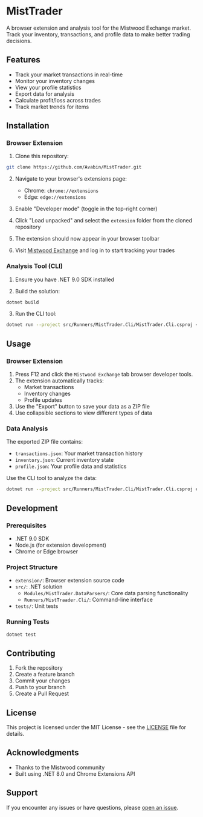 # MistTrader

A browser extension and analysis tool for the Mistwood Exchange market. Track your inventory, transactions, and profile data to make better trading decisions.

## Features

- Track your market transactions in real-time
- Monitor your inventory changes
- View your profile statistics
- Export data for analysis
- Calculate profit/loss across trades
- Track market trends for items

## Installation

### Browser Extension

1. Clone this repository:
```bash
git clone https://github.com/Avabin/MistTrader.git
```

2. Navigate to your browser's extensions page:
   - Chrome: `chrome://extensions`
   - Edge: `edge://extensions`

3. Enable "Developer mode" (toggle in the top-right corner)

4. Click "Load unpacked" and select the `extension` folder from the cloned repository

5. The extension should now appear in your browser toolbar

6. Visit [Mistwood Exchange](https://mistwood.pl) and log in to start tracking your trades

### Analysis Tool (CLI)

1. Ensure you have .NET 9.0 SDK installed

2. Build the solution:
```bash
dotnet build
```

3. Run the CLI tool:
```bash
dotnet run --project src/Runners/MistTrader.Cli/MistTrader.Cli.csproj <path-to-export-file>
```

## Usage

### Browser Extension

1. Press F12 and click the `Mistwood Exchange` tab browser developer tools.
2. The extension automatically tracks:
   - Market transactions
   - Inventory changes
   - Profile updates
3. Use the "Export" button to save your data as a ZIP file
4. Use collapsible sections to view different types of data

### Data Analysis

The exported ZIP file contains:
- `transactions.json`: Your market transaction history
- `inventory.json`: Current inventory state
- `profile.json`: Your profile data and statistics

Use the CLI tool to analyze the data:
```bash
dotnet run --project src/Runners/MistTrader.Cli/MistTrader.Cli.csproj exported-data.zip
```

## Development

### Prerequisites

- .NET 9.0 SDK
- Node.js (for extension development)
- Chrome or Edge browser

### Project Structure

- `extension/`: Browser extension source code
- `src/`: .NET solution
  - `Modules/MistTrader.DataParsers/`: Core data parsing functionality
  - `Runners/MistTraader.Cli/`: Command-line interface
- `tests/`: Unit tests

### Running Tests

```bash
dotnet test
```

## Contributing

1. Fork the repository
2. Create a feature branch
3. Commit your changes
4. Push to your branch
5. Create a Pull Request

## License

This project is licensed under the MIT License - see the [LICENSE](LICENSE) file for details.

## Acknowledgments

- Thanks to the Mistwood community
- Built using .NET 8.0 and Chrome Extensions API

## Support

If you encounter any issues or have questions, please [open an issue](https://github.com/Avabin/MistTrader/issues).
